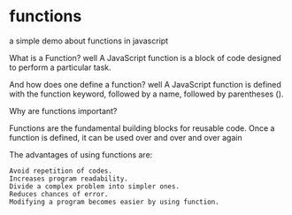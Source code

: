 # functions
a simple demo about functions in javascript

What is a Function? well A JavaScript function is a block of code designed to perform a particular task.

And how does one define a function? well A JavaScript function is defined with the function keyword, followed by a name, followed by parentheses ().

Why are functions important?

 Functions are the fundamental building blocks for reusable code. Once a function is defined, it can be used over and over and over again
 
 The advantages of using functions are:

    Avoid repetition of codes.
    Increases program readability.
    Divide a complex problem into simpler ones.
    Reduces chances of error.
    Modifying a program becomes easier by using function.
